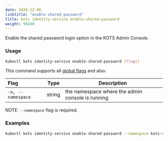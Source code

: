 ```yaml
---
date: 2020-12-08
linktitle: "enable-shared-password"
title: kots identity-service enable-shared-password
weight: 90240
---
```


Enable the shared password login option in the KOTS Admin Console.

### Usage

```bash
kubectl kots identity-service enable-shared-password [flags]
```

This command supports all [global flags](/kots-cli/global-flags/) and also:

| Flag              | Type   | Description                                      |
| :---------------- | ------ | ------------------------------------------------ |
| `-n, --namespace` | string | the namespace where the admin console is running |

NOTE: `--namespace` flag is required.

### Examples

```bash
kubectl kots identity-service enable-shared-password --namespace kots-sentry
```
